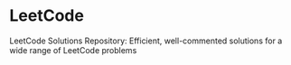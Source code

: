 # LeetCode
LeetCode Solutions Repository: Efficient, well-commented solutions for a wide range of LeetCode problems
